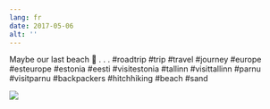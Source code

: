 ```yaml
---
lang: fr
date: 2017-05-06
alt: ''
---
```


Maybe our last beach 🌅
.
.
.
#roadtrip #trip #travel #journey #europe #esteurope #estonia #eesti #visitestonia #tallinn #visittallinn #parnu #visitparnu #backpackers #hitchhiking #beach #sand

![](/photos/2017-05-06-1494084778.jpg)
